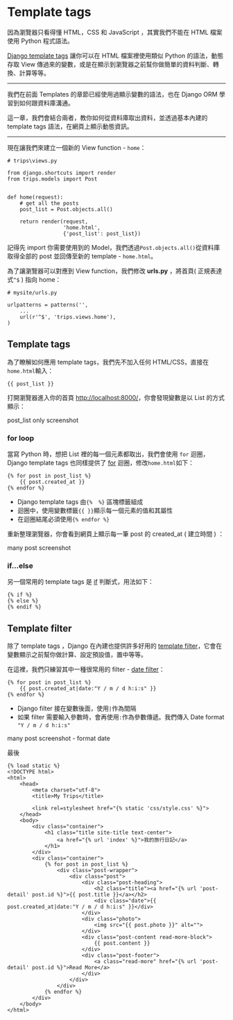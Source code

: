 # Template tags

因為瀏覽器只看得懂 HTML，CSS 和 JavaScript ，其實我們不能在 HTML 檔案使用 Python 程式語法。

[Django template tags](https://docs.djangoproject.com/en/dev/ref/templates/builtins/) 讓你可以在 HTML 檔案裡使用類似 Python 的語法，動態存取 View 傳過來的變數，或是在顯示到瀏覽器之前幫你做簡單的資料判斷、轉換、計算等等。

---

我們在前面 Templates 的章節已經使用過顯示變數的語法，也在 Django ORM 學習到如何跟資料庫溝通。

這一章，我們會結合兩者，教你如何從資料庫取出資料，並透過基本內建的 template tags 語法，在網頁上顯示動態資訊。

---

現在讓我們來建立一個新的 View function - `home`：
```
# trips\views.py

from django.shortcuts import render
from trips.models import Post


def home(request):
    # get all the posts
    post_list = Post.objects.all()

    return render(request,
                  'home.html',
                  {'post_list': post_list})
```
記得先 import 你需要使用到的 Model，我們透過`Post.objects.all()`從資料庫取得全部的 post 並回傳至新的 template - `home.html`。

為了讓瀏覽器可以對應到 View function，我們修改 **urls.py** ，將首頁( 正規表達式`^$` ) 指向 home：

```
# mysite/urls.py

urlpatterns = patterns('',
    ...
    url(r'^$', 'trips.views.home'),
)
```

## Template tags

為了瞭解如何應用 template tags，我們先不加入任何 HTML/CSS，直接在`home.html`輸入：
```
{{ post_list }}
```

打開瀏覽器進入你的首頁 [http://localhost:8000/](http://localhost:8000/)，你會發現變數是以 List 的方式顯示：

post_list only screenshot


### for loop

當寫 Python 時，想把 List 裡的每一個元素都取出，我們會使用 `for` 迴圈，Django template tags 也同樣提供了 [for](https://docs.djangoproject.com/en/dev/ref/templates/builtins/#for) 迴圈，修改`home.html`如下：

```
{% for post in post_list %}
    {{ post.created_at }}
{% endfor %}
```
- Django template tags 由`{%  %}` 區塊標籤組成
- 迴圈中，使用變數標籤`{{ }}`顯示每一個元素的值和其屬性
- 在迴圈結尾必須使用`{% endfor %}`

重新整理瀏覽器，你會看到網頁上顯示每一筆 post 的 created_at ( 建立時間 ) ：

many post screenshot


### if...else

另一個常用的 template tags 是 [if](https://docs.djangoproject.com/en/dev/ref/templates/builtins/#if) 判斷式，用法如下：

```
{% if %}
{% else %}
{% endif %}
```

## Template filter

除了 template tags ，Django 在內建也提供許多好用的 [template filter](https://docs.djangoproject.com/en/dev/ref/templates/builtins/#built-in-filter-reference)，它會在變數顯示之前幫你做計算、設定預設值，置中等等。

在這裡，我們只練習其中一種很常用的 filter - [date filter](https://docs.djangoproject.com/en/dev/ref/templates/builtins/#date)：

```
{% for post in post_list %}
    {{ post.created_at|date:"Y / m / d h:i:s" }}
{% endfor %}
```
- Django filter 接在變數後面，使用`|`作為間隔
- 如果 filter 需要輸入參數時，會再使用`:`作為參數傳遞。我們傳入 Date format `"Y / m / d h:i:s"`

many post screenshot - format date


最後
```
{% load static %}
<!DOCTYPE html>
<html>
    <head>
        <meta charset="utf-8">
        <title>My Trips</title>

        <link rel=stylesheet href="{% static 'css/style.css' %}">
    </head>
    <body>
        <div class="container">
            <h1 class="title site-title text-center">
                <a href="{% url 'index' %}">我的旅行日記</a>
            </h1>
        </div>
        <div class="container">
            {% for post in post_list %}
                <div class="post-wrapper">
                    <div class="post">
                        <div class="post-heading">
                            <h2 class="title"><a href="{% url 'post-detail' post.id %}">{{ post.title }}</a></h2>
                            <div class="date">{{ post.created_at|date:"Y / m / d h:i:s" }}</div>
                        </div>
                        <div class="photo">
                            <img src="{{ post.photo }}" alt="">
                        </div>
                        <div class="post-content read-more-block">
                            {{ post.content }}
                        </div>
                        <div class="post-footer">
                            <a class="read-more" href="{% url 'post-detail' post.id %}">Read More</a>
                        </div>
                    </div>
                </div>
            {% endfor %}
        </div>
    </body>
</html>
```
